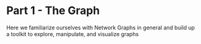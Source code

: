 # Part 1 - The Graph

Here we familiarize ourselves with Network Graphs in general and build up a toolkit to explore, manipulate, and visualize graphs